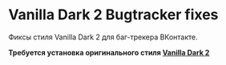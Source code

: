 # Vanilla Dark 2 Bugtracker fixes
Фиксы стиля Vanilla Dark 2 для баг-трекера ВКонтакте.


**Требуется установка оригинального стиля [Vanilla Dark 2](https://userstyles.org/styles/126419/vanilla-dark-2-vk)**
